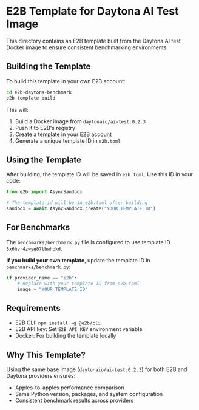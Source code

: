 # E2B Template for Daytona AI Test Image

This directory contains an E2B template built from the Daytona AI test Docker image to ensure consistent benchmarking environments.

## Building the Template

To build this template in your own E2B account:

```bash
cd e2b-daytona-benchmark
e2b template build
```

This will:
1. Build a Docker image from `daytonaio/ai-test:0.2.3`
2. Push it to E2B's registry
3. Create a template in your E2B account
4. Generate a unique template ID in `e2b.toml`

## Using the Template

After building, the template ID will be saved in `e2b.toml`. Use this ID in your code:

```python
from e2b import AsyncSandbox

# The template_id will be in e2b.toml after building
sandbox = await AsyncSandbox.create("YOUR_TEMPLATE_ID")
```

## For Benchmarks

The `benchmarks/benchmark.py` file is configured to use template ID `5x6hvr4zwye07thwhpkd`.

**If you build your own template**, update the template ID in `benchmarks/benchmark.py`:

```python
if provider_name == "e2b":
    # Replace with your template ID from e2b.toml
    image = "YOUR_TEMPLATE_ID"
```

## Requirements

- E2B CLI: `npm install -g @e2b/cli`
- E2B API key: Set `E2B_API_KEY` environment variable
- Docker: For building the template locally

## Why This Template?

Using the same base image (`daytonaio/ai-test:0.2.3`) for both E2B and Daytona providers ensures:
- Apples-to-apples performance comparison
- Same Python version, packages, and system configuration
- Consistent benchmark results across providers
